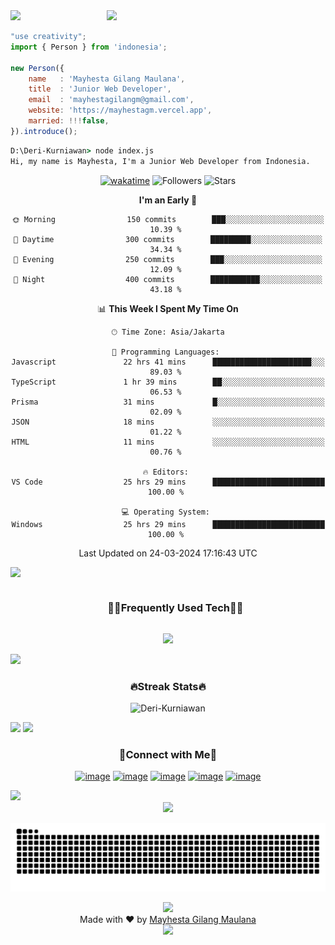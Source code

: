 <!--x axis divider-->
<img src="/assets/images/horizontal-divider-gradient.gif">

<picture> 
<a href="https://media.giphy.com/media/SWoSkN6DxTszqIKEqv/giphy.gif" alt="Developer">
<img src="https://camo.githubusercontent.com/19db51af5f90f1b152bc0b9078f5fe97053955be5074f03f17019c70345bdcdb/68747470733a2f2f6d69726f2e6d656469756d2e636f6d2f6d61782f313336302f302a37513379765349765f7430696f4a2d5a2e676966" align="right" width="350">
</a>
</picture>

```js
"use creativity";
import { Person } from 'indonesia';

new Person({
    name   : 'Mayhesta Gilang Maulana',
    title  : 'Junior Web Developer',
    email  : 'mayhestagilangm@gmail.com',
    website: 'https://mayhestagm.vercel.app',
    married: !!!false,
}).introduce();
```

```cmd
D:\Deri-Kurniawan> node index.js
Hi, my name is Mayhesta, I'm a Junior Web Developer from Indonesia.
```

<div align="center">

[![wakatime](https://wakatime.com/badge/user/22520ecf-cee6-4d59-a21f-b5d7f4f8e491.svg)](https://wakatime.com/@22520ecf-cee6-4d59-a21f-b5d7f4f8e491) ![Followers](https://img.shields.io/github/followers/Deri-Kurniawan?label=Followers) ![Stars](https://img.shields.io/github/stars/Deri-Kurniawan?label=Stars)

<!--START_SECTION:waka-->
**I'm an Early 🐤** 

```text
🌞 Morning                150 commits        ███░░░░░░░░░░░░░░░░░░░░░░   10.39 % 
🌆 Daytime                300 commits        █████████░░░░░░░░░░░░░░░░   34.34 % 
🌃 Evening                250 commits        ███░░░░░░░░░░░░░░░░░░░░░░   12.09 % 
🌙 Night                  400 commits        ███████████░░░░░░░░░░░░░░   43.18 % 
```

📊 **This Week I Spent My Time On** 

```text
🕑︎ Time Zone: Asia/Jakarta

💬 Programming Languages: 
Javascript               22 hrs 41 mins      ██████████████████████░░░   89.03 % 
TypeScript               1 hr 39 mins        ██░░░░░░░░░░░░░░░░░░░░░░░   06.53 % 
Prisma                   31 mins             █░░░░░░░░░░░░░░░░░░░░░░░░   02.09 % 
JSON                     18 mins             ░░░░░░░░░░░░░░░░░░░░░░░░░   01.22 % 
HTML                     11 mins             ░░░░░░░░░░░░░░░░░░░░░░░░░   00.76 % 

🔥 Editors: 
VS Code                  25 hrs 29 mins      █████████████████████████   100.00 % 

💻 Operating System: 
Windows                  25 hrs 29 mins      █████████████████████████   100.00 % 
```


 Last Updated on 24-03-2024 17:16:43 UTC
<!--END_SECTION:waka-->
  
</div>

<!--x axis divider-->
<img src="/assets/images/horizontal-divider-gradient.gif">

<!--h1 without bottom border-->
<div id="user-content-toc">
  <ul align="center">
    <summary><h3 style="display: inline-block">🧑‍💻Frequently Used Tech🧑‍💻</h3></summary>
  </ul>
</div>
<!--tech stack icons-->
<p align="center">
<a href="https://skillicons.dev">
<img src="https://skillicons.dev/icons?i=js,php,ts,react,nextjs,tailwindcss,nodejs,express,laravel,mysql,planetscale,git,vscode,figma,vercel,vite,cloudflare,prisma&perline=6" />
</a>
</p>

<!--x axis divider-->
<img src="/assets/images/horizontal-divider-gradient.gif">

<h3 align="center">🔥Streak Stats🔥</h3>

<!-- custom streak stats: https://git.io/streak-stats -->
<p align="center"><img src="https://streak-stats.demolab.com?user=Deri-Kurniawan&hide_border=true&type=png" alt="Deri-Kurniawan" /></p>

<!--x axis divider-->
<img src="/assets/images/horizontal-divider-gradient.gif">

<!--<h3 align="center">⭐My Favorite Repo⭐</h3>

<div>
  <p align="center">
	<a href="https://github.com/Deri-Kurniawan/windows-11-os">
      		<img src="https://github-readme-stats.vercel.app/api/pin/?username=Deri-Kurniawan&repo=windows-11-os&theme=transparent" alt="GitHub Stats" />
    	</a>
	    <a href="https://github.com/Deri-Kurniawan/3d-portfolio">
      		<img src="https://github-readme-stats.vercel.app/api/pin/?username=Deri-Kurniawan&repo=3d-portfolio&theme=transparent" alt="GitHub Stats" />
    	</a>
    	<a href="https://github.com/Deri-Kurniawan/plant_shop_mobile_app">
      		<img src="https://github-readme-stats.vercel.app/api/pin/?username=Deri-Kurniawan&repo=plant_shop_mobile_app&theme=transparent" alt="GitHub Stats" />
    	</a>
    	<a href="https://github.com/Deri-Kurniawan/derizer">
      		<img src="https://github-readme-stats.vercel.app/api/pin/?username=Deri-Kurniawan&repo=derizer&theme=transparent" alt="GitHub Stats" />
    	</a>
    	<a href="https://github.com/Deri-Kurniawan/screen-recorder-online">
      		<img src="https://github-readme-stats.vercel.app/api/pin/?username=Deri-Kurniawan&repo=screen-recorder-online&theme=transparent" alt="GitHub Stats" />
    	</a>
    	<a href="https://github.com/Deri-Kurniawan/mini-framework">
      		<img src="https://github-readme-stats.vercel.app/api/pin/?username=Deri-Kurniawan&repo=mini-framework&theme=transparent" alt="GitHub Stats" />
    	</a>
</div>-->

<!--x axis divider-->
<img src="/assets/images/horizontal-divider-gradient.gif">

<!-- Connect with me -->
<h3 align="center">🤝Connect with Me🤝</h3>
<div align="center">

[![image](https://img.shields.io/badge/LinkedIn-0077B5?style=for-the-badge&logo=linkedin&logoColor=white)](https://www.linkedin.com/in/mayhesta-gilang-maulana-034327271/)
[![image](https://img.shields.io/badge/Instagram-E4405F?style=for-the-badge&logo=instagram&logoColor=white)](https://www.instagram.com/myhstgm/)
[![image](https://img.shields.io/badge/Dribble-EA4C89?style=for-the-badge&logo=dribbble&logoColor=white)](https://dribbble.com/mayhestagm)
[![image](https://img.shields.io/badge/Stack%20Overflow-EF8236?style=for-the-badge&logo=stackoverflow&logoColor=white)](https://stackoverflow.com/users/23781672/mayhesta-gilang-maulana)
[![image](https://img.shields.io/badge/UIverse-04A4FB?style=for-the-badge&logo=facebook&logoColor=white)](https://www.facebook.com/mayhestagilangmaulana.mayhestagilangmaulana)
  
</div>

<!--x axis divider-->
<img src="/assets/images/horizontal-divider-gradient.gif">

<!-- Support me -->
<!--<h3 align="center">☕Support Me☕</h3>-->

<div align="center">
  
<!--[![image](https://img.shields.io/badge/Buy%20me%20a%20coffee-FFDD00?style=for-the-badge&logo=buymeacoffee&logoColor=white)](https://bitlie.deri.my.id/buymeacoffee) [![image](https://img.shields.io/badge/ko--fi-F16061?style=for-the-badge&logo=ko-fi&logoColor=white)](https://bitlie.deri.my.id/ko-fi)-->

<!--x axis divider-->
<img src="/assets/images/horizontal-divider-gradient.gif">

![Commit Snake History SVG](https://raw.githubusercontent.com/Deri-Kurniawan/Deri-Kurniawan/output/github-snake.svg)

<!--x axis divider-->
<img src="/assets/images/horizontal-divider-gradient.gif">

<div align="center">
    Made with ❤️ by <a href="https://mayhestagm.vercel.app target="_blank">Mayhesta Gilang Maulana</a>
</div>

<!--x axis divider-->
<img src="/assets/images/horizontal-divider-gradient.gif">

